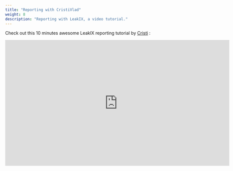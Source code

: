 ```yaml
---
title: "Reporting with CristiVlad"
weight: 8
description: "Reporting with LeakIX, a video tutorial."
---
```


Check out this 10 minutes awesome LeakIX reporting tutorial by [Cristi](https://twitter.com/CristiVlad25/) :


<iframe class="widget-card" width="720" height="405" src="https://www.youtube.com/embed/kf6dkODZNrM"  referrerpolicy="no-referrer" title="YouTube video player" frameborder="0" allow="accelerometer; autoplay; clipboard-write; encrypted-media; gyroscope; picture-in-picture" allowfullscreen sandbox="allow-scripts allow-same-origin"></iframe>
